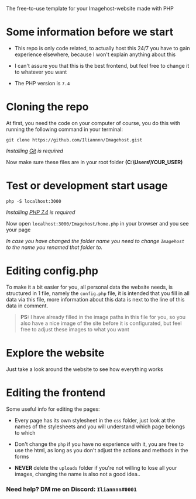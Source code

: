 The free-to-use template for your Imagehost-website made with PHP

# Some information before we start

- This repo is only code related, to actually host this 24/7 you have to gain experience elsewhere, because I won't explain anything about this

- I can't assure you that this is the best frontend, but feel free to change it to whatever you want

- The PHP version is `7.4`

# Cloning the repo
At first, you need the code on your computer of course, you do this with running the following command in your terminal:
```
git clone https://github.com/Iliannnn/Imagehost.gist
```
*Installing [Git](https://git-scm.com/) is required*

Now make sure these files are in your root folder **(C:\Users\YOUR_USER)**

# Test or development start usage

```
php -S localhost:3000
```
*Installing [PHP 7.4](https://php.net/download#php-7.4) is required*

Now open `localhost:3000/Imagehost/home.php` in your browser and you see your page

*In case you have changed the folder name you need to change `Imagehost` to the name you renamed that folder to.*

# Editing config.php

To make it a bit easier for you, all personal data the website needs, is structured in 1 file, namely the `config.php` file, it is intended that you fill in all data via this file, more information about this data is next to the line of this data in comment.

> **PS:** I have already filled in the image paths in this file for you, so you also have a nice image of the site before it is configurated, but feel free to adjust these images to what you want

# Explore the website

Just take a look around the website to see how everything works

# Editing the frontend

Some useful info for editing the pages:
- Every page has its own stylesheet in the `css` folder, just look at the names of the stylesheets and you will understand which page belongs to which

- Don't change the `php` if you have no experience with it, you are free to use the html, as long as you don't adjust the actions and methods in the forms

- **NEVER** delete the `uploads` folder if you're not willing to lose all your images, changing the name is also not a good idea..

### Need help? DM me on Discord: `Iliannnn#0001`
